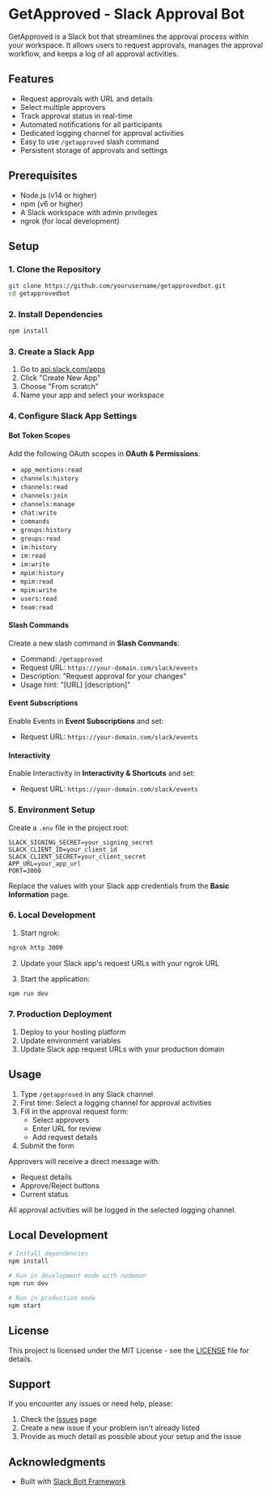 # GetApproved - Slack Approval Bot

GetApproved is a Slack bot that streamlines the approval process within your workspace. It allows users to request approvals, manages the approval workflow, and keeps a log of all approval activities.

## Features

- Request approvals with URL and details
- Select multiple approvers
- Track approval status in real-time
- Automated notifications for all participants
- Dedicated logging channel for approval activities
- Easy to use `/getapproved` slash command
- Persistent storage of approvals and settings

## Prerequisites

- Node.js (v14 or higher)
- npm (v6 or higher)
- A Slack workspace with admin privileges
- ngrok (for local development)

## Setup

### 1. Clone the Repository

```bash
git clone https://github.com/yourusername/getapprovedbot.git
cd getapprovedbot
```

### 2. Install Dependencies

```bash
npm install
```

### 3. Create a Slack App

1. Go to [api.slack.com/apps](https://api.slack.com/apps)
2. Click "Create New App"
3. Choose "From scratch"
4. Name your app and select your workspace

### 4. Configure Slack App Settings

#### Bot Token Scopes
Add the following OAuth scopes in **OAuth & Permissions**:
- `app_mentions:read`
- `channels:history`
- `channels:read`
- `channels:join`
- `channels:manage`
- `chat:write`
- `commands`
- `groups:history`
- `groups:read`
- `im:history`
- `im:read`
- `im:write`
- `mpim:history`
- `mpim:read`
- `mpim:write`
- `users:read`
- `team:read`

#### Slash Commands
Create a new slash command in **Slash Commands**:
- Command: `/getapproved`
- Request URL: `https://your-domain.com/slack/events`
- Description: "Request approval for your changes"
- Usage hint: "[URL] [description]"

#### Event Subscriptions
Enable Events in **Event Subscriptions** and set:
- Request URL: `https://your-domain.com/slack/events`

#### Interactivity
Enable Interactivity in **Interactivity & Shortcuts** and set:
- Request URL: `https://your-domain.com/slack/events`

### 5. Environment Setup

Create a `.env` file in the project root:

```env
SLACK_SIGNING_SECRET=your_signing_secret
SLACK_CLIENT_ID=your_client_id
SLACK_CLIENT_SECRET=your_client_secret
APP_URL=your_app_url
PORT=3000
```

Replace the values with your Slack app credentials from the **Basic Information** page.

### 6. Local Development

1. Start ngrok:
```bash
ngrok http 3000
```

2. Update your Slack app's request URLs with your ngrok URL

3. Start the application:
```bash
npm run dev
```

### 7. Production Deployment

1. Deploy to your hosting platform
2. Update environment variables
3. Update Slack app request URLs with your production domain

## Usage

1. Type `/getapproved` in any Slack channel
2. First time: Select a logging channel for approval activities
3. Fill in the approval request form:
   - Select approvers
   - Enter URL for review
   - Add request details
4. Submit the form

Approvers will receive a direct message with:
- Request details
- Approve/Reject buttons
- Current status

All approval activities will be logged in the selected logging channel.

## Local Development

```bash
# Install dependencies
npm install

# Run in development mode with nodemon
npm run dev

# Run in production mode
npm start
```



## License

This project is licensed under the MIT License - see the [LICENSE](LICENSE) file for details.

## Support

If you encounter any issues or need help, please:
1. Check the [Issues](https://github.com/gchorba/getapprovedbot/issues) page
2. Create a new issue if your problem isn't already listed
3. Provide as much detail as possible about your setup and the issue

## Acknowledgments

- Built with [Slack Bolt Framework](https://slack.dev/bolt-js/concepts)